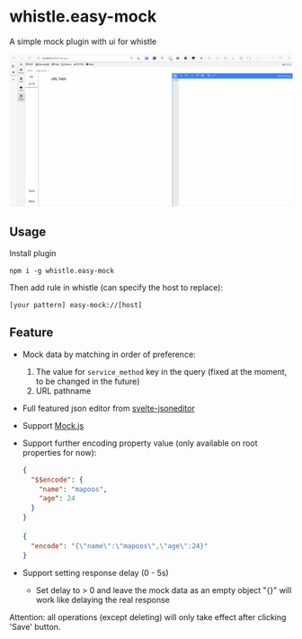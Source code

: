 # whistle.easy-mock

A simple mock plugin with ui for whistle

![demo](https://raw.githubusercontent.com/aijun-li/whistle-plugin-easy-mock/main/whistle.easy-mock/img/demo.gif)

## Usage

Install plugin

```shell
npm i -g whistle.easy-mock
```

Then add rule in whistle (can specify the host to replace):

```
[your pattern] easy-mock://[host]
```

## Feature

- Mock data by matching in order of preference:
  1. The value for `service_method` key in the query (fixed at the moment, to be changed in the future)
  2. URL pathname
- Full featured json editor from [svelte-jsoneditor](https://www.npmjs.com/package/svelte-jsoneditor)
- Support [Mock.js](http://mockjs.com/)
- Support further encoding property value (only available on root properties for now):

  ```json
  {
    "$$encode": {
      "name": "mapoos",
      "age": 24
    }
  }

  {
    "encode": "{\"name\":\"mapoos\",\"age\":24}"
  }
  ```

- Support setting response delay (0 - 5s)
  - Set delay to > 0 and leave the mock data as an empty object "{}" will work like delaying the real response

Attention: all operations (except deleting) will only take effect after clicking 'Save' button.
